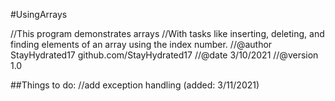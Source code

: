 #UsingArrays

//This program demonstrates arrays
//With tasks like inserting, deleting, and finding elements of an array using the index number.
//@author StayHydrated17 github.com/StayHydrated17
//@date 3/10/2021
//@version 1.0

##Things to do: 
//add exception handling (added: 3/11/2021)

